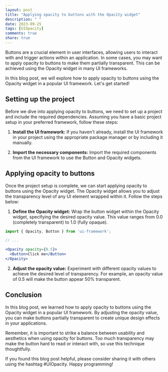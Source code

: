 ```yaml
---
layout: post
title: "Applying opacity to buttons with the Opacity widget"
description: " "
date: 2023-09-25
tags: [UIOpacity]
comments: true
share: true
---
```


Buttons are a crucial element in user interfaces, allowing users to interact with and trigger actions within an application. In some cases, you may want to apply opacity to buttons to make them partially transparent. This can be achieved using the Opacity widget in many UI frameworks.

In this blog post, we will explore how to apply opacity to buttons using the Opacity widget in a popular UI framework. Let's get started!

## Setting up the project

Before we dive into applying opacity to buttons, we need to set up a project and include the required dependencies. Assuming you have a basic project setup in your preferred framework, follow these steps:

1. **Install the UI framework:** If you haven't already, install the UI framework in your project using the appropriate package manager or by including it manually.

2. **Import the necessary components:** Import the required components from the UI framework to use the Button and Opacity widgets.

## Applying opacity to buttons

Once the project setup is complete, we can start applying opacity to buttons using the Opacity widget. The Opacity widget allows you to adjust the transparency level of any UI element wrapped within it. Follow the steps below:

1. **Define the Opacity widget:** Wrap the button widget within the Opacity widget, specifying the desired opacity value. This value ranges from 0.0 (completely transparent) to 1.0 (fully opaque).

```jsx
import { Opacity, Button } from 'ui-framework';

// ...

<Opacity opacity={0.5}>
  <Button>Click me</Button>
</Opacity>
```

2. **Adjust the opacity value:** Experiment with different opacity values to achieve the desired level of transparency. For example, an opacity value of 0.5 will make the button appear 50% transparent.

## Conclusion

In this blog post, we learned how to apply opacity to buttons using the Opacity widget in a popular UI framework. By adjusting the opacity value, you can make buttons partially transparent to create unique design effects in your applications.

Remember, it is important to strike a balance between usability and aesthetics when using opacity for buttons. Too much transparency may make the button hard to read or interact with, so use this technique thoughtfully.

If you found this blog post helpful, please consider sharing it with others using the hashtag #UIOpacity. Happy programming!